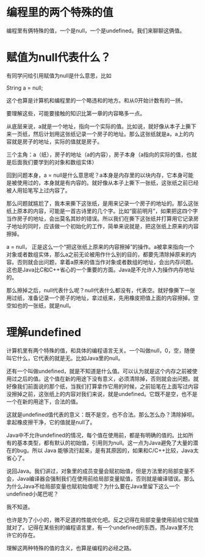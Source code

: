 # 编程里的两个特殊的值

编程里有俩特殊的值，一个是null，一个是undefined。我们来聊聊这俩值。

# 赋值为null代表什么？

有同学问给引用赋值为null是什么意思，比如

String a = null;

这个也算是计算机和编程里的一个略违和的地方。和从0开始计数有的一拼。

要理解这些，可能要接触的知识比第一章的内容略多一点。

从底层来说，a就是一个地址，指向一个实际的值。比如说，就好像从本子上撕下来一页纸，然后计划用这张纸记录一个房子的地址。那么这张纸就是a，a上的内容就是房子的地址，实际的值就是房子。

三个主角：a（纸），房子的地址（a的内容），房子本身（a指向的实际的值，也就是后面我们要学到的对象和数组实体）

回到问题本身，a = null是什么意思呢？a本身是内存里的以块内存，它本身可能是被使用过的，本身就是有内容的。就好像从本子上撕下一张纸，这张纸之前已经被人用铅笔写上过内容了。

那么问题就尴尬了，我本来撕下这张纸，是用来记录一个房子的地址的。那么这张纸上原本的内容，可能是一首古诗里的几个字。比如“窗前明月”，如果把这四个字当作房子的地址，会出莫名其妙的错误。所以我们在撕下这张纸并打算用它记录房子地址的同时，应该做一个初始化的工作，简单来说就是，把这张纸上原来的内容擦掉。

a = null， 正是这么一个“把这张纸上原来的内容擦掉”的操作。a被拿来指向一个对象或者数组实体，那么a之前无论被用作什么别的目的，都要先清除掉原来的内容。否则就会出问题，拿着a原来的值当作对象或者数组的地址，会出内存问题。这也是Java比C和C++省心的一个重要的方面。Java是不允许人为操作内存地址的。

那么擦掉之后，null代表什么呢？null代表什么都没有，代表空。就好像撕下一张用过纸，准备记录一个房子的地址，拿过纸来，先用橡皮把值上面的内容擦掉。空空如也的一张纸，就是null。

# 理解undefined

计算机里有两个特殊的值，和具体的编程语言无关。一个叫做null，0，空，随便叫它什么，它代表的就是无。比如Java里的null。

还有一个叫做undefined，就是不知道是什么值。可以认为就是这个内存之前被使用过之后的值。这个值在新的用途下没有意义，必须清除掉，否则就会出问题。就好像我们前面说的那个纸，当我们打算拿作它用的时候，之前铅笔在上面写过内容没擦掉之前，这张纸上的内容对我们来说，就是undefined。它既不是空，也不是一个在新的用途下，合法的值。

这就是undefined值代表的意义：既不是空，也不合法。那么怎么办？清除掉呗。拿起橡皮擦干净，它的值就是null了。

Java中不允许undefined的情况，每个值在使用前，都是有明确的值的。比如所有的基本类型，都有默认的初始值，引用则为null。这一点为Java避免了大量的潜在的bug。所以 Java 能够流行起来，是有其原因的，如果和C/C++比较，Java太省心了。

说回Java。我们讲过，对象里的成员变量会赋初始值，但是方法里的局部变量不会，Java编译器会强制我们在使用前给局部变量赋值，否则就是编译错误。那么为什么Java不给局部变量也赋初始值呢？为什么要在Java里留下这么一个undefined小尾巴呢？

我不知道。

也许是为了小小的，微不足道的性能优化吧。反之记得在局部变量使用前给它赋值就对了。记得在某些别的编程语言里，有一个undefined的东西，而Java里不允许它的存在。

理解这两种特殊的值的含义，也算是编程的必经之路。
